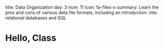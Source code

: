 title: Data Organization
day: 3
num: 11
icon: fa-files-o
summary: Learn the pros and cons of various data file formats, including an introduction. into relational databases and SQL


# Hello, Class